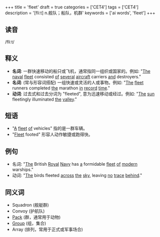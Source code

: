 +++
title = 'fleet'
draft = true
categories = ['CET4']
tags = ['CET4']
description = '[fliːt] n.舰队；船队，机群'
keywords = ['ai words', 'fleet']
+++

## 读音
/fliːt/

## 释义
- **名词**: 一群快速移动的船只或飞机，通常指同一组织或国家的。例如: "[The](/zh/post/the/) [naval](/zh/post/naval/) [fleet](/zh/post/fleet/) consisted [of](/zh/post/of/) [several](/zh/post/several/) [aircraft](/zh/post/aircraft/) carriers [and](/zh/post/and/) destroyers."
- **名词**: (常与形容词搭配) 一组快速或灵活的人或事物。例如: "[The](/zh/post/the/) [fleet](/zh/post/fleet/) runners completed [the](/zh/post/the/) marathon [in](/zh/post/in/) [record](/zh/post/record/) [time](/zh/post/time/)."
- **动词**: 过去式和过去分词为 "fleeted", 意为迅速移动或经过。例如: "[The](/zh/post/the/) [sun](/zh/post/sun/) fleetingly illuminated [the](/zh/post/the/) [valley](/zh/post/valley/)."

## 短语
- "[A](/zh/post/a/) [fleet](/zh/post/fleet/) [of](/zh/post/of/) vehicles" 指的是一群车辆。
- "[Fleet](/zh/post/fleet/) footed" 形容人动作敏捷或跑得快。

## 例句
- 名词: "[The](/zh/post/the/) British [Royal](/zh/post/royal/) [Navy](/zh/post/navy/) has [a](/zh/post/a/) formidable [fleet](/zh/post/fleet/) [of](/zh/post/of/) [modern](/zh/post/modern/) warships."
- 动词: "[The](/zh/post/the/) birds fleeted [across](/zh/post/across/) [the](/zh/post/the/) [sky](/zh/post/sky/), leaving [no](/zh/post/no/) [trace](/zh/post/trace/) [behind](/zh/post/behind/)."
  
## 同义词
- Squadron (舰艇群)
- Convoy (护航队)
- [Pack](/zh/post/pack/) (群，通常用于动物)
- [Group](/zh/post/group/) (组，集合)
- Array (排列，常用于正式或军事场合)
